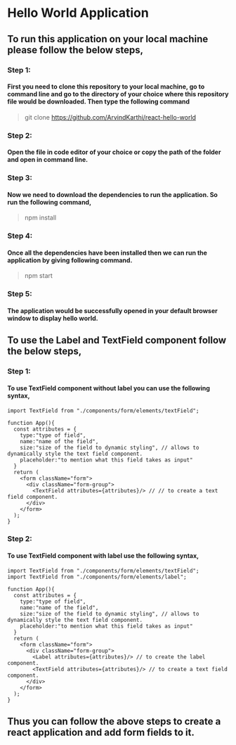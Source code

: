 # Hello World Application
## To run this application on your local machine please follow the below steps,
### Step 1:
#### First you need to clone this repository to your local machine, go to command line and go to the directory of your choice where this repository file would be downloaded. Then type the following command 
> git clone https://github.com/ArvindKarthi/react-hello-world
### Step 2:
#### Open the file in code editor of your choice or copy the path of the folder and open in command line.
### Step 3:
#### Now we need to download the dependencies to run the application. So run the following command,
> npm install
### Step 4:
#### Once all the dependencies have been installed then we can run the application by giving following command.
> npm start
### Step 5:
#### The application would be successfully opened in your default browser window to display hello world.
## To use the Label and TextField component follow the below steps,
### Step 1: 
#### To use TextField component without label you can use the following syntax,
```
import TextField from "./components/form/elements/textField";

function App(){
  const attributes = {
    type:"type of field",
    name:"name of the field",
    size:"size of the field to dynamic styling", // allows to dynamically style the text field component.
    placeholder:"to mention what this field takes as input"
  }
  return (
    <form className="form">
      <div className="form-group">
        <TextField attributes={attributes}/> // // to create a text field component.
      </div>
    </form>
  );
}
```
### Step 2:
#### To use TextField component with label use the following syntax,
```
import TextField from "./components/form/elements/textField";
import TextField from "./components/form/elements/label";

function App(){
  const attributes = {
    type:"type of field",
    name:"name of the field",
    size:"size of the field to dynamic styling", // allows to dynamically style the text field component.
    placeholder:"to mention what this field takes as input"
  }
  return (
    <form className="form">
      <div className="form-group">
        <Label attributes={attributes}/> // to create the label component.
        <TextField attributes={attributes}/> // to create a text field component.
      </div>
    </form>
  );
}
```
## Thus you can follow the above steps to create a react application and add form fields to it.
